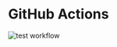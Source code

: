 # GitHub Actions

![test workflow](https://github.com/anaumovgit/Artem-GitHubActions/actions/workflows/github-actions-test.yml/badge.svg)
